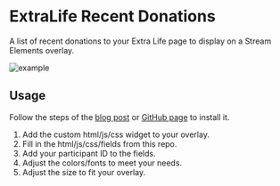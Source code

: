 # ExtraLife Recent Donations

A list of recent donations to your Extra Life page to display on a Stream Elements overlay.

![example](/example.png)

## Usage

Follow the steps of the [blog post](https://blog.streamelements.com/how-can-you-become-a-code-guru-87071f223e1b) or [GitHub page](https://github.com/StreamElements/widgets) to install it.

1. Add the custom html/js/css widget to your overlay.
2. Fill in the html/js/css/fields from this repo.
3. Add your participant ID to the fields.
4. Adjust the colors/fonts to meet your needs.
5. Adjust the size to fit your overlay.
